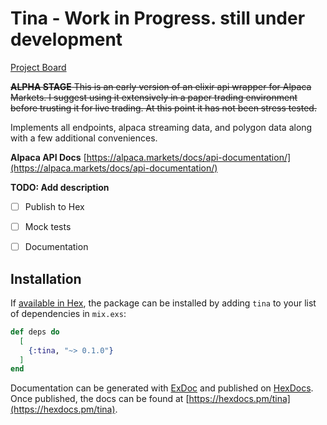 # Tina - Work in Progress. still under development

[Project Board](https://github.com/users/bradyfontenot/projects/4)

~~**ALPHA STAGE**
This is an early version of an elixir api wrapper for Alpaca Markets. I suggest
using it extensively in a paper trading environment before trusting it for live
trading.  At this point it has not been stress tested.~~

Implements all endpoints, alpaca streaming data, and polygon data
along with a few additional conveniences.

**Alpaca API Docs**
[https://alpaca.markets/docs/api-documentation/](https://alpaca.markets/docs/api-documentation/)




**TODO: Add description**

- [ ] Publish to Hex
- [ ] Mock tests
- [ ] Documentation




## Installation

If [available in Hex](https://hex.pm/docs/publish), the package can be installed
by adding `tina` to your list of dependencies in `mix.exs`:

```elixir
def deps do
  [
    {:tina, "~> 0.1.0"}
  ]
end
```

Documentation can be generated with [ExDoc](https://github.com/elixir-lang/ex_doc)
and published on [HexDocs](https://hexdocs.pm). Once published, the docs can
be found at [https://hexdocs.pm/tina](https://hexdocs.pm/tina).
